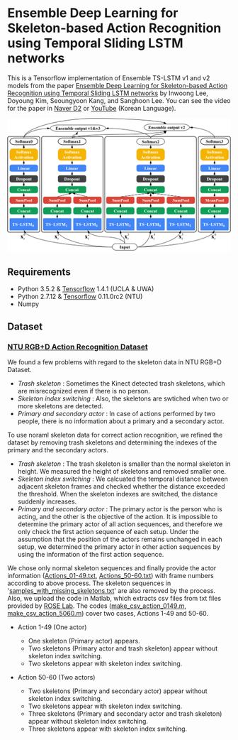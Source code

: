 # Ensemble Deep Learning for Skeleton-based Action Recognition using Temporal Sliding LSTM networks

This is a Tensorflow implementation of Ensemble TS-LSTM v1 and v2 models from the paper [Ensemble Deep Learning for Skeleton-based Action Recognition using Temporal Sliding LSTM networks][1] by Inwoong Lee, Doyoung Kim, Seoungyoon Kang, and Sanghoon Lee. You can see the video for the paper in [Naver D2][2] or [YouTube][3] (Korean Language).

![Model architecture](model.png)

## Requirements
- Python 3.5.2 & [Tensorflow][4] 1.4.1 (UCLA & UWA)
- Python 2.7.12 & [Tensorflow][4] 0.11.0rc2 (NTU)
- Numpy

## Dataset
### [NTU RGB+D Action Recognition Dataset][5]

We found a few problems with regard to the skeleton data in NTU RGB+D Dataset.

- *Trash skeleton*
  : Sometimes the Kinect detected trash skeletons, which are misrecognized even if there is no person.
- *Skeleton index switching*
  : Also, the skeletons are swtiched when two or more skeletons are detected.
- *Primary and secondary actor*
  : In case of actions performed by two people, there is no information about a primary and a secondary actor.

To use noraml skeleton data for correct action recognition, we refined the dataset by removing trash skeletons and determining the indexes of the primary and the secondary actors.

- *Trash skeleton*
: The trash skeleton is smaller than the normal skeleton in height.
  We measured the height of skeletons and removed smaller one.
- *Skeleton index switching*
  : We calcuated the temporal distance between adjacent skeleton frames and checked whether the distance exceeded the threshold.
  When the skeleton indexes are switched, the distance suddenly increases.
- *Primary and secondary actor*
  : The primary actor is the person who is acting, and the other is the objective of the action.
  It is impossible to determine the primary actor of all action sequences, and therefore we only check the first action sequence of each setup.
  Under the assumption that the position of the actors remains unchanged in each setup, we determined the primary actor in other action sequences by using the information of the first action sequence.

We chose only normal skeleton sequences and finally provide the actor information ([Actions_01-49.txt][10], [Actions_50-60.txt][11]) with frame numbers according to above process.
The skeleton sequences in '[samples_with_missing_skeletons.txt][6]' are also removed by the process.
Also, we upload the code in Matlab, which extracts csv files from txt files provided by [ROSE Lab][7].
The codes ([make_csv_action_0149.m][8], [make_csv_action_5060.m][9]) cover two cases, Actions 1-49 and 50-60.

- Action 1-49 (One actor)
  - One skeleton (Primary actor) appears.
  - Two skeletons (Primary actor and trash skeleton) appear without skeleton index switching.
  - Two skeletons appear with skeleton index switching.
  
- Action 50-60 (Two actors)
  - Two skeletons (Primary and secondary actor) appear without skeleton index switching.
  - Two skeletons appear with skeleton index switching.
  - Three skeletons (Primary and secondary actor and trash skeleton) appear without skeleton index switching.
  - Three skeletons appear with skeleton index switching.

[1]: http://openaccess.thecvf.com/content_ICCV_2017/papers/Lee_Ensemble_Deep_Learning_ICCV_2017_paper.pdf
[2]: http://m.tv.naver.com/v/2643231
[3]: https://youtu.be/KSy7flzu4Es
[4]: https://www.tensorflow.org/install/
[5]: https://github.com/InwoongLee/NTURGB-D
[6]: https://github.com/InwoongLee/NTURGB-D/blob/master/Matlab/samples_with_missing_skeletons.txt
[7]: http://rose1.ntu.edu.sg/Datasets/actionRecognition.asp
[8]: https://github.com/InwoongLee/TS-LSTM/blob/master/make_csv_action_0149.m
[9]: https://github.com/InwoongLee/TS-LSTM/blob/master/make_csv_action_5060.m
[10]: https://github.com/InwoongLee/TS-LSTM/blob/master/Actions_01-49.txt
[11]: https://github.com/InwoongLee/TS-LSTM/blob/master/Actions_50-60.txt
